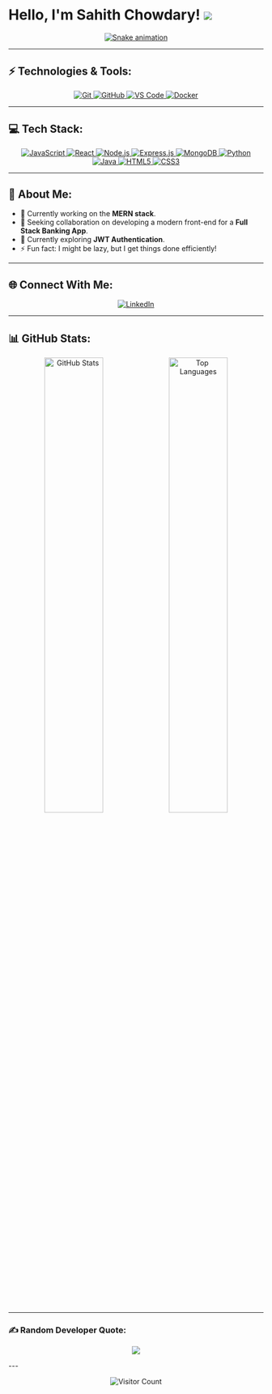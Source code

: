 # Hello, I'm Sahith Chowdary! ![](https://user-images.githubusercontent.com/18350557/176309783-0785949b-9127-417c-8b55-ab5a4333674e.gif)

<div align="center">
  <a href="https://github.com/Sahith53">
    <img src="https://github.com/Sahith53/sahith53/blob/main/grid-snake.svg" alt="Snake animation" />
  </a>
</div>

---

## ⚡ Technologies & Tools:

<p align="center">
  <a href="https://git-scm.com/">
    <img src="https://img.shields.io/badge/git-%23F05033.svg?style=for-the-badge&logo=git&logoColor=white" alt="Git">
  </a>
  <a href="https://github.com/">
    <img src="https://img.shields.io/badge/github-%23121011.svg?style=for-the-badge&logo=github&logoColor=white" alt="GitHub">
  </a>
  <a href="https://code.visualstudio.com/">
    <img src="https://img.shields.io/badge/VS%20Code-%23007ACC.svg?style=for-the-badge&logo=visual-studio-code&logoColor=white" alt="VS Code">
  </a>
  <a href="https://www.docker.com/">
    <img src="https://img.shields.io/badge/docker-%230db7ed.svg?style=for-the-badge&logo=docker&logoColor=white" alt="Docker">
  </a>
</p>

---

## 💻 Tech Stack:

<p align="center">
  <a href="https://developer.mozilla.org/en-US/docs/Web/JavaScript">
    <img src="https://img.shields.io/badge/javascript-%23323330.svg?style=for-the-badge&logo=javascript&logoColor=%23F7DF1E" alt="JavaScript">
  </a>
  <a href="https://react.dev/">
    <img src="https://img.shields.io/badge/react-%2320232a.svg?style=for-the-badge&logo=react&logoColor=%2361DAFB" alt="React">
  </a>
  <a href="https://nodejs.org/">
    <img src="https://img.shields.io/badge/node.js-%2343853D.svg?style=for-the-badge&logo=node.js&logoColor=white" alt="Node.js">
  </a>
  <a href="https://expressjs.com/">
    <img src="https://img.shields.io/badge/express.js-%23404d59.svg?style=for-the-badge&logo=express&logoColor=%2361DAFB" alt="Express.js">
  </a>
  <a href="https://www.mongodb.com/">
    <img src="https://img.shields.io/badge/mongodb-%234ea94b.svg?style=for-the-badge&logo=mongodb&logoColor=white" alt="MongoDB">
  </a>
  <a href="https://www.python.org/">
    <img src="https://img.shields.io/badge/python-%2314354C.svg?style=for-the-badge&logo=python&logoColor=white" alt="Python">
  </a>
  <a href="https://www.java.com/">
    <img src="https://img.shields.io/badge/java-%23ED8B00.svg?style=for-the-badge&logo=openjdk&logoColor=white" alt="Java">
  </a>
  <a href="https://developer.mozilla.org/en-US/docs/Web/HTML">
    <img src="https://img.shields.io/badge/html5-%23E34F26.svg?style=for-the-badge&logo=html5&logoColor=white" alt="HTML5">
  </a>
  <a href="https://developer.mozilla.org/en-US/docs/Web/CSS">
    <img src="https://img.shields.io/badge/css3-%231572B6.svg?style=for-the-badge&logo=css3&logoColor=white" alt="CSS3">
  </a>
</p>

---

## 💫 About Me:

- 🔭 Currently working on the **MERN stack**.
- 🤝 Seeking collaboration on developing a modern front-end for a **Full Stack Banking App**.
- 🌱 Currently exploring **JWT Authentication**.
- ⚡ Fun fact: I might be lazy, but I get things done efficiently!

---

## 🌐 Connect With Me:

<p align="center">
  <a href="https://www.linkedin.com/in/sahithchowdary-/">
    <img src="https://img.shields.io/badge/LinkedIn-%230077B5.svg?style=for-the-badge&logo=linkedin&logoColor=white" alt="LinkedIn">
  </a>
</p>

---



## 📊 GitHub Stats:

<div align="center">
  <img width="48%" src="https://github-readme-stats.vercel.app/api?username=Sahith53&show_icons=true&theme=radical" alt="GitHub Stats">
  <img width="48%" src="https://github-readme-stats.vercel.app/api/top-langs/?username=Sahith53&layout=compact&theme=radical&langs_count=6" alt="Top Languages">
</div>

---

### ✍️ Random Developer Quote:
<div align="center">
  
![](https://quotes-github-readme.vercel.app/api?type=horizontal&theme=radical)
</div>
---
<div align="center">
  
![Visitor Count](https://komarev.com/ghpvc/?username=Sahith53&color=blue&style=flat-square)
</div>
